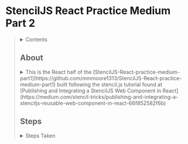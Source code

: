 # StencilJS React Practice Medium Part 2
> <details>
>  <summary>Contents</summary>
>> |  |  |
>> |--|--|
>> |  |  |
> </details>
>
> ## About
> <details>
>  <summary>This is the React half of the [StencilJS-React-practice-medium-part1](https://github.com/mmmoore1313/StencilJS-React-practice-medium-part1) built following the stencil.js tutorial found at [Publishing and Integrating a StencilJS Web Component in React](https://medium.com/stencil-tricks/publishing-and-integrating-a-stenciljs-reusable-web-component-in-react-66f852582f6b)</summary>
>
>> - [Part 1 Repo](https://github.com/mmmoore1313/StencilJS-React-practice-medium-part1)
>> - [Part 1 Tutorial](https://medium.com/stencil-tricks/creating-reusable-a-reusable-web-component-with-stenciljs-b2842af54c51)
> </details>
>
> ## Steps
> <details>
>  <summary>Steps Taken</summary>
>
>> *The initial part of this project can be found [here](https://github.com/mmmoore1313/StencilJS-React-practice-medium-part1)*  
>> 

